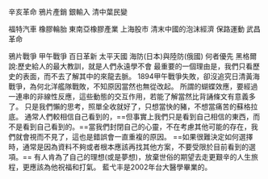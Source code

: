 辛亥革命
鴉片產銷
銀輸入
清中葉民變

福特汽車 
橡膠輪胎 
東南亞橡膠產業
上海股市
清末中國的泡沫經濟
保路運動
武昌革命

鴉片戰爭
甲午戰爭
百日革新
太平天國
海防(日本)與陸防(俄國) 何者優先
黑格爾說:歷史給人的最大教訓，就是人們永遠學不會
最重要的一個理由是，我們只看歷史的表面，而不去了解其中的來龍去脈。
1894甲午戰爭失敗，卻沒追究日清黃海戰爭，為何北洋艦隊戰敗，不知原因當然也無從改起。
所謂的蝴蝶效應，要經過一連串的非線性反應，這些動態的交互作用，若能了解當然比背誦條文有意義多了。
只是我們懶的思考，照單全收就好了，只想當快的豬，不想當痛苦的蘇格拉底。
通常人們較相信自己看到的，==但事實上我們只是看到自己相信的東西，而不是看到自己看到的。==當我們封閉自己的心靈，不在考慮其他可能的存在，我們就會視而不見了，這也是錯誤會一直重複的原因。
==如果很難決定如何選擇時，通常是因為資料不夠或者根本應該再找其他方案，不要受限於目前看到的選項。==
有人肯為了自己的理想(或是夢想)，放棄世俗的期望去走更艱辛的人生旅程，更應該為他祝福和打氣。
藍弋丰是2002年台大醫學畢業的。

